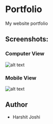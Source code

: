 # Portfolio
My website portfolio

## Screenshots:
### Computer View
![alt text]()

### Mobile View
![alt text]()

## Author
* Harshit Joshi
